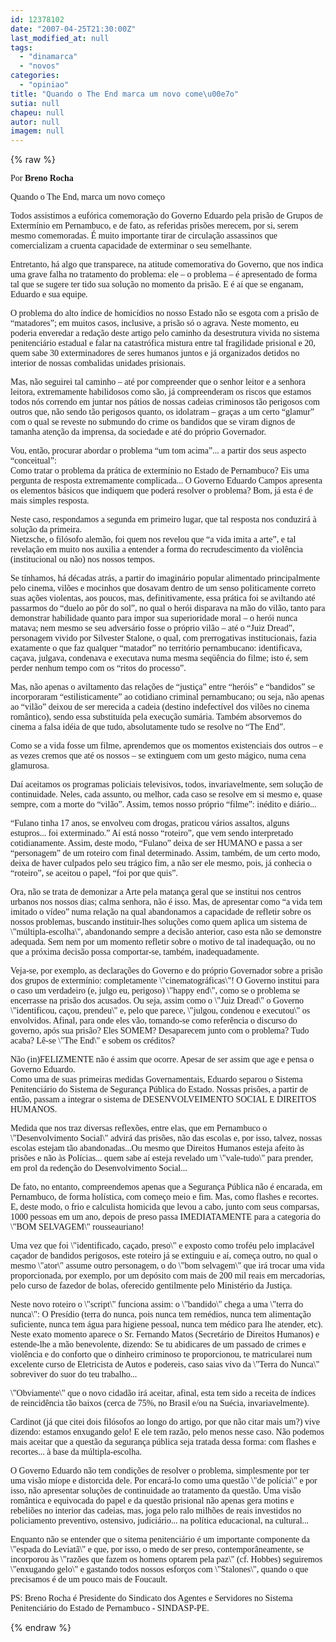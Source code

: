 ```yaml
---
id: 12378102
date: "2007-04-25T21:30:00Z"
last_modified_at: null
tags:
  - "dinamarca"
  - "novos"
categories:
  - "opiniao"
title: "Quando o The End marca um novo come\u00e7o"
sutia: null
chapeu: null
autor: null
imagem: null
---
```

{% raw %}
<p><P><FONT face=Verdana>Por <STRONG>Breno Rocha</STRONG></FONT></P></p>
<p><P><FONT face=Verdana>Quando o The End, marca um novo começo</FONT></P></p>
<p><P><FONT face=Verdana>Todos assistimos a eufórica comemoração do Governo Eduardo pela prisão de Grupos de Extermínio em Pernambuco, e de fato, as referidas prisões merecem, por si, serem mesmo comemoradas. É muito importante tirar de circulação assassinos que comercializam a cruenta capacidade de exterminar o seu semelhante.</FONT></P></p>
<p><P><FONT face=Verdana>Entretanto, há algo que transparece, na atitude comemorativa do Governo, que nos indica uma grave falha no tratamento do problema: ele – o problema – é apresentado de forma tal que se sugere ter tido sua solução no momento da prisão. E é aí que se enganam, Eduardo e sua equipe.</FONT></P></p>
<p><P><FONT face=Verdana>O problema do alto índice de homicídios no nosso Estado não se esgota com a prisão de “matadores”; em muitos casos, inclusive, a prisão só o agrava. Neste momento, eu poderia enveredar a redação deste artigo pelo caminho da desestrutura vivida no sistema penitenciário estadual e falar na catastrófica mistura entre tal fragilidade prisional e 20, quem sabe 30 exterminadores de seres humanos juntos e já organizados detidos no interior de nossas combalidas unidades prisionais.</FONT></P></p>
<p><P><FONT face=Verdana>Mas, não seguirei tal caminho – até por compreender que o senhor leitor e a senhora leitora, extremamente habilidosos como são, já compreenderam os riscos que estamos todos nós correndo em juntar nos pátios de nossas cadeias criminosos tão perigosos com outros que, não sendo tão perigosos quanto, os idolatram – graças a um certo “glamur” com o qual se reveste no submundo do crime os bandidos que se viram dignos de tamanha atenção da imprensa, da sociedade e até do próprio Governador. </FONT></P></p>
<p><P><FONT face=Verdana>Vou, então, procurar abordar o problema “um tom acima”... a partir dos seus aspecto “conceitual”:<BR>Como tratar o problema da prática de extermínio no Estado de Pernambuco? Eis uma pergunta de resposta extremamente complicada... O Governo Eduardo Campos apresenta os elementos básicos que indiquem que poderá resolver o problema? Bom, já esta é de mais simples resposta.</FONT></P></p>
<p><P><FONT face=Verdana>Neste caso, respondamos a segunda em primeiro lugar, que tal resposta nos conduzirá à solução da primeira.<BR>Nietzsche, o filósofo alemão, foi quem nos revelou que “a vida imita a arte”, e tal revelação em muito nos auxilia a entender a forma do recrudescimento da violência (institucional ou não) nos nossos tempos.</FONT></P></p>
<p><P><FONT face=Verdana>Se tínhamos, há décadas atrás, a partir do imaginário popular alimentado principalmente pelo cinema, vilões e mocinhos que dosavam dentro de um senso politicamente correto suas ações violentas, aos poucos, mas, definitivamente, essa prática foi se aviltando até passarmos do “duelo ao pôr do sol”, no qual o herói disparava na mão do vilão, tanto para demonstrar habilidade quanto para impor sua superioridade moral – o herói nunca matava; nem mesmo se seu adversário fosse o próprio vilão – até o “Juiz Dread”, personagem vivido por Silvester Stalone, o qual, com prerrogativas institucionais, fazia exatamente o que faz qualquer “matador” no território pernambucano: identificava, caçava, julgava, condenava e executava numa mesma seqüência do filme; isto é, sem perder nenhum tempo com os “ritos do processo”.</FONT></P></p>
<p><P><FONT face=Verdana>Mas, não apenas o aviltamento das relações de “justiça” entre “heróis” e “bandidos” se incorporaram “estilisticamente” ao cotidiano criminal pernambucano; ou seja, não apenas ao “vilão” deixou de ser merecida a cadeia (destino indefectível dos vilões no cinema romântico), sendo essa substituída pela execução sumária. Também absorvemos do cinema a falsa idéia de que tudo, absolutamente tudo se resolve no “The End”.</FONT></P></p>
<p><P><FONT face=Verdana>Como se a vida fosse um filme, aprendemos que os momentos existenciais dos outros – e as vezes cremos que até os nossos – se extinguem com um gesto mágico, numa cena glamurosa.</FONT></P></p>
<p><P><FONT face=Verdana>Daí aceitamos os programas policiais televisivos, todos, invariavelmente, sem solução de continuidade. Neles, cada assunto, ou melhor, cada caso se resolve em si mesmo e, quase sempre, com a morte do “vilão”. Assim, temos nosso próprio “filme”: inédito e diário...</FONT></P></p>
<p><P><FONT face=Verdana>“Fulano tinha 17 anos, se envolveu com drogas, praticou vários assaltos, alguns estupros... foi exterminado.” Aí está nosso “roteiro”, que vem sendo interpretado cotidianamente. Assim, deste modo, “Fulano” deixa de ser HUMANO e passa a ser “personagem” de um roteiro com final determinado. Assim, também, de um certo modo, deixa de haver culpados pelo seu trágico fim, a não ser ele mesmo, pois, já conhecia o “roteiro”, se aceitou o papel, “foi por que quis”. </FONT></P></p>
<p><P><FONT face=Verdana>Ora, não se trata de demonizar a Arte pela matança geral que se institui nos centros urbanos nos nossos dias; calma senhora, não é isso. Mas, de apresentar como “a vida tem imitado o vídeo” numa relação na qual abandonamos a capacidade de refletir sobre os nossos problemas, buscando instituir-lhes soluções como quem aplica um sistema de \"múltipla-escolha\", abandonando sempre a decisão anterior, caso esta não se demonstre adequada. Sem nem por um momento refletir sobre o motivo de tal inadequação, ou no que a próxima decisão possa comportar-se, também, inadequadamente.</FONT></P></p>
<p><P><FONT face=Verdana>Veja-se, por exemplo, as declarações do Governo e do próprio Governador sobre a prisão dos grupos de extermínio: completamente \"cinematográficas\"! O Governo institui para o caso um verdadeiro (e, julgo eu, perigoso) \"happy end\", como se o problema se encerrasse na prisão dos acusados. Ou seja, assim como o \"Juiz Dread\" o Governo \"identificou, caçou, prendeu\" e, pelo que parece, \"julgou, condenou e executou\" os envolvidos. Afinal, para onde eles vão, tomando-se como referência o discurso do governo, após sua prisão? Eles SOMEM? Desaparecem junto com o problema? Tudo acaba? Lê-se \"The End\" e sobem os créditos?</FONT></P></p>
<p><P><FONT face=Verdana>Não (in)FELIZMENTE não é assim que ocorre. Apesar de ser assim que age e pensa o Governo Eduardo.<BR>Como uma de suas primeiras medidas Governamentais, Eduardo separou o Sistema Penitenciário do Sistema de Segurança Pública do Estado. Nossas prisões, a partir de então, passam a integrar o sistema de DESENVOLVEIMENTO SOCIAL E DIREITOS HUMANOS. </FONT></P></p>
<p><P><FONT face=Verdana>Medida que nos traz diversas reflexões, entre elas, que em Pernambuco o \"Desenvolvimento Social\" advirá das prisões, não das escolas e, por isso, talvez, nossas escolas estejam tão abandonadas...Ou mesmo que Direitos Humanos esteja afeito às prisões e não às Polícias... quem sabe aí esteja revelado um \"vale-tudo\" para prender, em prol da redenção do Desenvolvimento Social...</FONT></P></p>
<p><P><FONT face=Verdana>De fato, no entanto, compreendemos apenas que a Segurança Pública não é encarada, em Pernambuco, de forma holística, com começo meio e fim. Mas, como flashes e recortes. E, deste modo, o frio e calculista homicida que levou a cabo, junto com seus comparsas, 1000 pessoas em um ano, depois de preso passa IMEDIATAMENTE para a categoria do \"BOM SELVAGEM\" rousseauriano!</FONT></P></p>
<p><P><FONT face=Verdana>Uma vez que foi \"identificado, caçado, preso\" e exposto como troféu pelo implacável caçador de bandidos perigosos, este roteiro já se extinguiu e aí, começa outro, no qual o mesmo \"ator\" assume outro personagem, o do \"bom selvagem\" que irá trocar uma vida proporcionada, por exemplo, por um depósito com mais de 200 mil reais em mercadorias, pelo curso de fazedor de bolas, oferecido gentilmente pelo Ministério da Justiça.</FONT></P></p>
<p><P><FONT face=Verdana>Neste novo roteiro o \"script\" funciona assim: o \"bandido\" chega a uma \"terra do nunca\": O Presídio (terra do nunca, pois nunca tem remédios, nunca tem alimentação suficiente, nunca tem água para higiene pessoal, nunca tem médico para lhe atender, etc). Neste exato momento aparece o Sr. Fernando Matos (Secretário de Direitos Humanos) e estende-lhe a mão benevolente, dizendo: Se tu abidicares de um passado de crimes e violência e do conforto que o dinheiro criminoso te proporcionou, te matricularei num excelente curso de Eletricista de Autos e podereis, caso saias vivo da \"Terra do Nunca\" sobreviver do suor do teu trabalho... </FONT></P></p>
<p><P><FONT face=Verdana>\"Obviamente\" que o novo cidadão irá aceitar, afinal, esta tem sido a receita de índices de reincidência tão baixos (cerca de 75%, no Brasil e/ou na Suécia, invariavelmente).</FONT></P></p>
<p><P><FONT face=Verdana>Cardinot (já que citei dois filósofos ao longo do artigo, por que não citar mais um?) vive dizendo: estamos enxugando gelo! E ele tem razão, pelo menos nesse caso. Não podemos mais aceitar que a questão da segurança pública seja tratada dessa forma: com flashes e recortes... à base da múltipla-escolha.</FONT></P></p>
<p><P><FONT face=Verdana>O Governo Eduardo não tem condições de resolver o problema, simplesmente por ter uma visão míope e distorcida dele. Por encará-lo como uma questão \"de polícia\" e por isso, não apresentar soluções de continuidade ao tratamento da questão. Uma visão romântica e equivocada do papel e da questão prisional não apenas gera motins e rebeliões no interior das cadeias, mas, joga pelo ralo milhões de reais investidos no policiamento preventivo, ostensivo, judiciário... na política educacional, na cultural...</FONT></P></p>
<p><P><FONT face=Verdana>Enquanto não se entender que o sitema penitenciário é um importante componente da \"espada do Leviatã\" e que, por isso, o medo de ser preso, contemporâneamente, se incorporou às \"razões que fazem os homens optarem pela paz\" (cf. Hobbes) seguiremos \"enxugando gelo\" e gastando todos nossos esforços com \"Stalones\", quando o que precisamos é de um pouco mais de Foucault. </FONT></P></p>
<p><P><FONT face=Verdana>PS: Breno Rocha é Presidente do Sindicato dos Agentes e Servidores no Sistema Penitenciário do Estado de Pernambuco - SINDASP-PE.</FONT></P> </p>
{% endraw %}